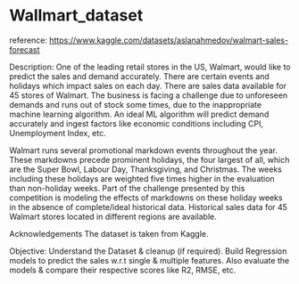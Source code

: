 # Wallmart_dataset
reference: https://www.kaggle.com/datasets/aslanahmedov/walmart-sales-forecast

Description:
One of the leading retail stores in the US, Walmart, would like to predict the sales and demand accurately. There are certain events and holidays which impact sales on each day. There are sales data available for 45 stores of Walmart. The business is facing a challenge due to unforeseen demands and runs out of stock some times, due to the inappropriate machine learning algorithm. An ideal ML algorithm will predict demand accurately and ingest factors like economic conditions including CPI, Unemployment Index, etc.

Walmart runs several promotional markdown events throughout the year. These markdowns precede prominent holidays, the four largest of all, which are the Super Bowl, Labour Day, Thanksgiving, and Christmas. The weeks including these holidays are weighted five times higher in the evaluation than non-holiday weeks. Part of the challenge presented by this competition is modeling the effects of markdowns on these holiday weeks in the absence of complete/ideal historical data. Historical sales data for 45 Walmart stores located in different regions are available.

Acknowledgements
The dataset is taken from Kaggle.

Objective:
Understand the Dataset & cleanup (if required).
Build Regression models to predict the sales w.r.t single & multiple features.
Also evaluate the models & compare their respective scores like R2, RMSE, etc.
